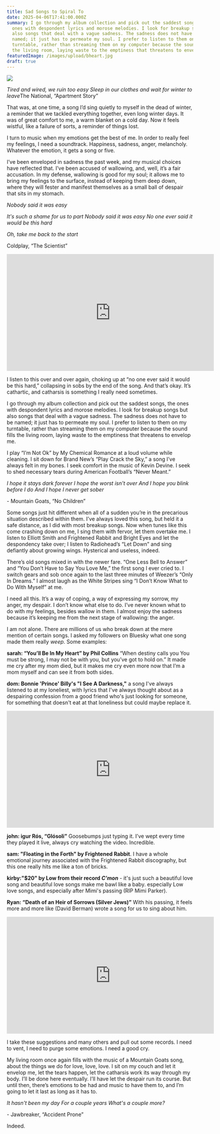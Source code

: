 ```yaml
---
title: Sad Songs to Spiral To
date: 2025-04-06T17:41:00.000Z
summary: I go through my album collection and pick out the saddest songs, the
  ones with despondent lyrics and morose melodies. I look for breakup songs but
  also songs that deal with a vague sadness. The sadness does not have to be
  named; it just has to permeate my soul. I prefer to listen to them on my
  turntable, rather than streaming them on my computer because the sound fills
  the living room, laying waste to the emptiness that threatens to envelop me.
featuredImage: /images/upload/bheart.jpg
draft: true
---
```

![](/images/upload/bheart.jpg)

*Tired and wired, we ruin too easy
Sleep in our clothes and wait for winter to leave*The National, “Apartment Story”

That was, at one time, a song I’d sing quietly to myself in the dead of winter, a reminder that we tackled everything together, even long winter days. It was of great comfort to me, a warm blanket on a cold day. Now it feels wistful, like a failure of sorts, a reminder of things lost.

I turn to music when my emotions get the best of me. In order to really feel my feelings, I need a soundtrack. Happiness, sadness, anger, melancholy. Whatever the emotion, it gets a song or five.

I’ve been enveloped in sadness the past week, and my musical choices have reflected that. I’ve been accused of wallowing, and, well, it’s a fair accusation. In my defense, wallowing is good for my soul; it allows me to bring my feelings to the surface, instead of keeping them deep down, where they will fester and manifest themselves as a small ball of despair that sits in my stomach.

*Nobody said it was easy*

*It's such a shame for us to part
Nobody said it was easy
No one ever said it would be this hard*

*Oh, take me back to the start*

Coldplay, “The Scientist”

<iframe width="560" height="315" src="https://www.youtube.com/embed/RB-RcX5DS5A?si=7N_T-8Syh5CWb6ND" title="YouTube video player" frameborder="0" allow="accelerometer; autoplay; clipboard-write; encrypted-media; gyroscope; picture-in-picture; web-share" referrerpolicy="strict-origin-when-cross-origin" allowfullscreen></iframe>

I listen to this over and over again, choking up at “no one ever said it would be this hard,” collapsing in sobs by the end of the song. And that’s okay. It’s cathartic, and catharsis is something I really need sometimes.

I go through my album collection and pick out the saddest songs, the ones with despondent lyrics and morose melodies. I look for breakup songs but also songs that deal with a vague sadness. The sadness does not have to be named; it just has to permeate my soul. I prefer to listen to them on my turntable, rather than streaming them on my computer because the sound fills the living room, laying waste to the emptiness that threatens to envelop me.

I play “I’m Not Ok” by My Chemical Romance at a loud volume while cleaning. I sit down for Brand New’s “Play Crack the Sky,” a song I’ve always felt in my bones. I seek comfort in the music of Kevin Devine. I seek to shed necessary tears during American Football’s “Never Meant.”

*I hope it stays dark forever
I hope the worst isn't over
And I hope you blink before I do
And I hope I never get sober*

\- Mountain Goats, “No Children”

Some songs just hit different when all of a sudden you’re in the precarious situation described within them. I’ve always loved this song, but held it a safe distance, as I did with most breakup songs. Now when tunes like this come crashing down on me, I sing them with fervor, let them overtake me. I listen to Elliott Smith and Frightened Rabbit and Bright Eyes and let the despondency take over; I listen to Radiohead’s “Let Down” and sing defiantly about growing wings. Hysterical and useless, indeed.

There’s old songs mixed in with the newer fare. “One Less Bell to Answer” and “You Don’t Have to Say You Love Me,” the first song I ever cried to. I switch gears and sob once again to the last three minutes of Weezer’s “Only In Dreams.” I almost laugh as the White Stripes sing “I Don’t Know What to Do With Myself” at me.

I need all this. It’s a way of coping, a way of expressing my sorrow, my anger, my despair. I don’t know what else to do. I’ve never known what to do with my feelings, besides wallow in them. I almost enjoy the sadness because it’s keeping me from the next stage of wallowing: the anger. 

I am not alone. There are millions of us who break down at the mere mention of certain songs. I asked my followers on Bluesky what one song made them really *weep*. Some examples:

**sarah: “You’ll Be In My Heart” by Phil Collins** “When destiny calls you You must be strong, I may not be with you, but you’ve got to hold on.” It made me cry after my mom died, but it makes me cry even more now that I’m a mom myself and can see it from both sides.

**dom: Bonnie 'Prince' Billy's "I See A Darkness,"** a song I've always listened to at my loneliest, with lyrics that I've always thought about as a despairing confession from a good friend who's just looking for someone, for something that doesn't eat at that loneliness but could maybe replace it.

<iframe width="560" height="315" src="https://www.youtube.com/embed/4iV4NwSbscg?si=FrlCcF99k8sjxQ3Q" title="YouTube video player" frameborder="0" allow="accelerometer; autoplay; clipboard-write; encrypted-media; gyroscope; picture-in-picture; web-share" referrerpolicy="strict-origin-when-cross-origin" allowfullscreen></iframe>

**john: igur Rós, “Glósoli”** Goosebumps just typing it. I’ve wept every time they played it live, always cry watching the video. Incredible.

**sam: "Floating in the Forth" by Frightened Rabbit**. I have a whole emotional journey associated with the Frightened Rabbit discography, but this one really hits me like a ton of bricks.

**kirby:"$20" by Low from their record *C'mon*** - it's just such a beautiful love song and beautiful love songs make me bawl like a baby. especially Low love songs, and especially after Mimi's passing (RIP Mimi Parker).

**Ryan: “Death of an Heir of Sorrows (Silver Jews)”** With his passing, it feels more and more like (David Berman) wrote a song for us to sing about him.

<iframe width="560" height="315" src="https://www.youtube.com/embed/MejAUT1z7HA?si=QxgMphX084efsRoY" title="YouTube video player" frameborder="0" allow="accelerometer; autoplay; clipboard-write; encrypted-media; gyroscope; picture-in-picture; web-share" referrerpolicy="strict-origin-when-cross-origin" allowfullscreen></iframe>

I take these suggestions and many others and pull out some records. I need to vent, I need to purge some emotions. I need a good cry.

My living room once again fills with the music of a Mountain Goats song, about the things we do for love, love, love. I sit on my couch and let it envelop me, let the tears happen, let the catharsis work its way through my body. I’ll be done here eventually. I’ll have let the despair run its course. But until then, there’s emotions to be had and music to have them to, and I’m going to let it last as long as it has to.

*It hasn't been my day
For a couple years
What's a couple more?*

\- Jawbreaker, “Accident Prone”

Indeed.

